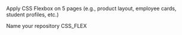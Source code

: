 Apply CSS Flexbox on 5 pages (e.g., product layout, employee cards, student profiles, etc.)

Name your repository CSS_FLEX

